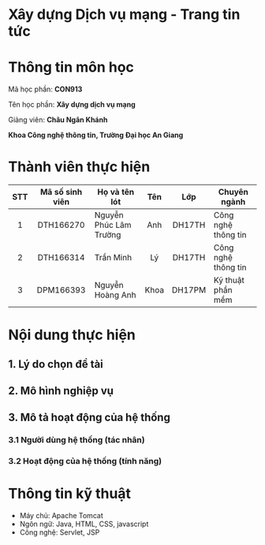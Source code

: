 # Xây dựng Dịch vụ mạng - Trang tin tức

# Thông tin môn học

Mã học phần: **CON913**

Tên học phần: **Xây dựng dịch vụ mạng**

Giảng viên: **Châu Ngân Khánh**

**Khoa Công nghệ thông tin, Trường Đại học An Giang**

# Thành viên thực hiện
| STT | Mã số sinh viên | Họ và tên lót | Tên | Lớp | Chuyên ngành |
|:--:|:--:|---|:--:|:--:|---|
| 1 | DTH166270 | Nguyễn Phúc Lâm Trường | Anh | DH17TH | Công nghệ thông tin |
| 2 | DTH166314 | Trần Minh | Lý | DH17TH | Công nghệ thông tin |
| 3 | DPM166393 | Nguyễn Hoàng Anh | Khoa | DH17PM | Kỹ thuật phần mềm |

# Nội dung thực hiện
## 1. Lý do chọn đề tài
## 2. Mô hình nghiệp vụ
## 3. Mô tả hoạt động của hệ thống
### 3.1 Người dùng hệ thống (tác nhân)
### 3.2 Hoạt động của hệ thống (tính năng)

# Thông tin kỹ thuật
* Máy chủ: Apache Tomcat
* Ngôn ngữ: Java, HTML, CSS, javascript
* Công nghệ: Servlet, JSP
